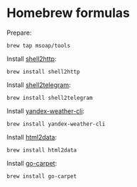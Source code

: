 # Homebrew formulas

Prepare:

    brew tap msoap/tools

Install [shell2http](https://github.com/msoap/shell2http):

    brew install shell2http

Install [shell2telegram](https://github.com/msoap/shell2telegram):

    brew install shell2telegram

Install [yandex-weather-cli](https://github.com/msoap/yandex-weather-cli):

    brew install yandex-weather-cli

Install [html2data](https://github.com/msoap/html2data):

    brew install html2data

Install [go-carpet](https://github.com/msoap/go-carpet):

    brew install go-carpet
